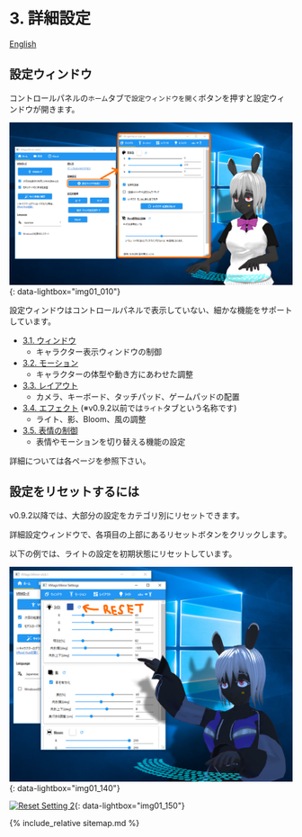 
# 3. 詳細設定

[English](./en_about_settings.html)

## 設定ウィンドウ

コントロールパネルの`ホーム`タブで`設定ウィンドウを開く`ボタンを押すと設定ウィンドウが開きます。

[![Setting Window](./images/about_settings/img01_010_setting_window.png)](./images/about_settings/img01_010_setting_window.png){: data-lightbox="img01_010"}

設定ウィンドウはコントロールパネルで表示していない、細かな機能をサポートしています。

* [3.1. ウィンドウ](./settings_window.html)
    - キャラクター表示ウィンドウの制御
* [3.2. モーション](./settings_motion.html)
    - キャラクターの体型や動き方にあわせた調整
* [3.3. レイアウト](./settings_layout.html)
    - カメラ、キーボード、タッチパッド、ゲームパッドの配置
* [3.4. エフェクト](./settings_effects.html) (※v0.9.2以前では`ライト`タブという名称です)
    - ライト、影、Bloom、風の調整
* [3.5. 表情の制御](./settings_expressions.html)
    - 表情やモーションを切り替える機能の設定

詳細については各ページを参照下さい。

## 設定をリセットするには

v0.9.2以降では、大部分の設定をカテゴリ別にリセットできます。

詳細設定ウィンドウで、各項目の上部にあるリセットボタンをクリックします。

以下の例では、ライトの設定を初期状態にリセットしています。

[![Reset Setting 1](./images/about_settings/img01_140_reset_setting_before.png)](./images/about_settings/img01_140_reset_setting_before.png){: data-lightbox="img01_140"}

[![Reset Setting 2](./images/about_settings/img01_150_reset_setting_before.png)](./images/about_settings/img01_150_reset_setting_after.png){: data-lightbox="img01_150"}

{% include_relative sitemap.md %}

